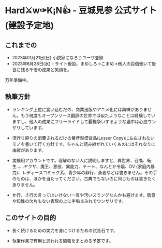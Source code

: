 # Hard⚔w✑K¡N👍 - 豆城見参 公式サイト (建設予定地)

## これまでの
* 2023年01月21日(日) 小説家になろうユーザ登録
* 2023年6月28日(水) - サイト仮設。まめしろ→こまめ→他人の百倍働いて後世に残る千倍の成果と笑顔を。

万年準備中。

## 執筆方針

* ランキング上位に食い込むだの、商業出版やアニメ化には興味がありません。もう何度もオープンソース翻訳の世界では似たようなことは経験していますし、他人の成果にフリーライドして覇権争いするような連中は心底ウンザリしています。

* 流行り廃りの消費されるだけの量産型模倣品(Lesser Copy)に左右されないモノを書いて行く方針です。ちゃんと読み継がれていくものにはそれなりに由緒があります。

* 実験用アカウントです。理解のない人に説明しますと、異世界、召喚、転生……ヤクザ、魔王、悪役、異能力、チート、なんとか令嬢、DV (家庭内暴力)、レディースコミック系、青少年の非行、勇者などは書きません。その手のものは、ほかを当たってください。古典でもないのに同じものは書きたくありません。

* か行、さ行の言ってはいけない一言や汚いスラングなんかも避けます。敬意や知性の欠片もない表現の上に手垢まみれでウンザリです。

## このサイトの目的

* 長く続けるための実力を身につけるための試金石です。

* 執筆作業で有用と思われる情報をまとめる予定です。
